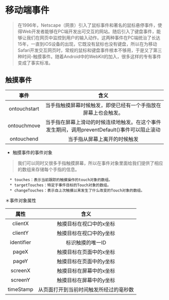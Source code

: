 # 移动端事件
> 在1996年，Netscape（网景）引入了鼠标事件和著名的鼠标悬停事件，使得Web开发者能够在PC端开发出可交互的网站。随后引入了键盘事件，能够让我们在网页中监控到用户的输入动作。这两种事件在PC端统治了长达15年，一直到iOS设备的出现，它既没有鼠标也没有键盘，所以在为移动Safari开发交互网页时，常规的鼠标和键盘事件根本不够用，于是又了第三种时间-触摸事件。随着Android中的WebKit的加入，很多这样的专有事件变成了事实标准。

## 触摸事件

|事件|含义|
|:----:|:----:|
|ontouchstart|当手指触摸屏幕时候触发，即使已经有一个手指放在屏幕上也会触发。|
|ontouchmove|当手指在屏幕上滑动的时候连续地触发。在这个事件发生期间，调用preventDefault()事件可以阻止滚动|
|ontouchend|当手指从屏幕上离开的时候触发|

* 触摸事件的事件对象
> 我们可以同时又很多手指触摸屏幕，所以在事件对象里面给我们提供了相应的数组来存储每个手指的信息。

      * touches：表示当前跟踪的触摸操作的touch对象的数组。
      * targetTouches：特定于事件目标的Touch对象的数组。
      * changeTouches：表示自上次触摸以来发生了什么改变的Touch对象的数组。

＊事件对象属性

|属性|含义|
|:----:|:----:|
|clientX|触摸目标在视口中的x坐标|
|clientY|触摸目标在视口中的y坐标|
|identifier|标识触摸的唯一ID|
|pageX|触摸目标在页面中的x坐标|
|pageY|触摸目标在页面中的y坐标|
|screenX|触摸目标在屏幕中的x坐标|
|screenY|触摸目标在屏幕中的y坐标|
|timeStamp|从页面打开到当前时间触发所经过的毫秒数|
